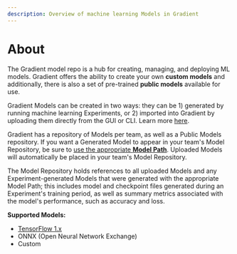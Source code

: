 ```yaml
---
description: Overview of machine learning Models in Gradient
---
```


# About

The Gradient model repo is a hub for creating, managing, and deploying ML models.  Gradient offers the ability to create your own **custom models** and additionally, there is also a set of pre-trained **public models** available for use.  

Gradient Models can be created in two ways: they can be 1\) generated by running machine learning Experiments, or 2\) imported into Gradient by uploading them directly from the GUI or CLI.  Learn more [here](create-a-model.md).

Gradient has a repository of Models per team, as well as a Public Models repository. If you want a Generated Model to appear in your team's Model Repository, be sure to [use the appropriate **Model Path**](model-path.md#default-paths). Uploaded Models will automatically be placed in your team's Model Repository.

The Model Repository holds references to all uploaded Models and any Experiment-generated Models that were generated with the appropriate Model Path; this includes model and checkpoint files generated during an Experiment's training period, as well as summary metrics associated with the model's performance, such as accuracy and loss.

**Supported Models:**

* [TensorFlow 1.x](https://www.tensorflow.org/guide/saved_model)
* ONNX \(Open Neural Network Exchange\) 
* Custom

 

